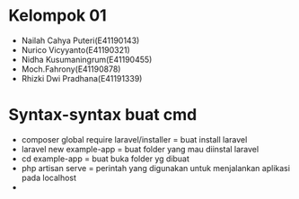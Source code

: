 # Kelompok 01
- Nailah Cahya Puteri(E41190143)
- Nurico Vicyyanto(E41190321)
- Nidha Kusumaningrum(E41190455)
- Moch.Fahrony(E41190878)
- Rhizki Dwi Pradhana(E41191339)

# Syntax-syntax buat cmd
- composer global require laravel/installer = buat install laravel
- laravel new example-app = buat folder yang mau diinstal laravel
- cd example-app = buat buka folder yg dibuat
- php artisan serve = perintah yang digunakan untuk menjalankan aplikasi pada localhost
-